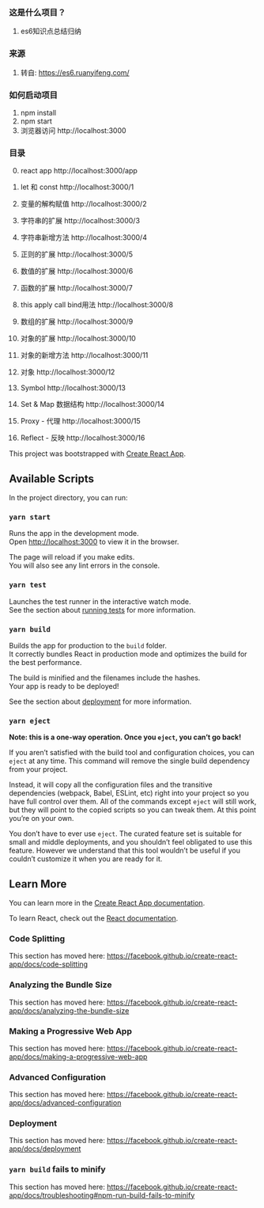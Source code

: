 ### 这是什么项目？ 
1. es6知识点总结归纳

### 来源 
1. 转自: https://es6.ruanyifeng.com/

### 如何启动项目
1. npm install
2. npm start
3. 浏览器访问 http://localhost:3000

### 目录
0. react app
http://localhost:3000/app

1. let 和 const
http://localhost:3000/1

2. 变量的解构赋值
http://localhost:3000/2

3. 字符串的扩展
http://localhost:3000/3

4. 字符串新增方法
http://localhost:3000/4

5. 正则的扩展
http://localhost:3000/5

6. 数值的扩展
http://localhost:3000/6

7. 函数的扩展
http://localhost:3000/7

8. this apply call bind用法
http://localhost:3000/8

9. 数组的扩展
http://localhost:3000/9

10. 对象的扩展
http://localhost:3000/10

11. 对象的新增方法
http://localhost:3000/11

12. 对象
http://localhost:3000/12

13. Symbol
http://localhost:3000/13

14. Set & Map 数据结构
http://localhost:3000/14

15. Proxy - 代理
http://localhost:3000/15

16. Reflect - 反映
http://localhost:3000/16




This project was bootstrapped with [Create React App](https://github.com/facebook/create-react-app).

## Available Scripts

In the project directory, you can run:

### `yarn start`

Runs the app in the development mode.<br />
Open [http://localhost:3000](http://localhost:3000) to view it in the browser.

The page will reload if you make edits.<br />
You will also see any lint errors in the console.

### `yarn test`

Launches the test runner in the interactive watch mode.<br />
See the section about [running tests](https://facebook.github.io/create-react-app/docs/running-tests) for more information.

### `yarn build`

Builds the app for production to the `build` folder.<br />
It correctly bundles React in production mode and optimizes the build for the best performance.

The build is minified and the filenames include the hashes.<br />
Your app is ready to be deployed!

See the section about [deployment](https://facebook.github.io/create-react-app/docs/deployment) for more information.

### `yarn eject`

**Note: this is a one-way operation. Once you `eject`, you can’t go back!**

If you aren’t satisfied with the build tool and configuration choices, you can `eject` at any time. This command will remove the single build dependency from your project.

Instead, it will copy all the configuration files and the transitive dependencies (webpack, Babel, ESLint, etc) right into your project so you have full control over them. All of the commands except `eject` will still work, but they will point to the copied scripts so you can tweak them. At this point you’re on your own.

You don’t have to ever use `eject`. The curated feature set is suitable for small and middle deployments, and you shouldn’t feel obligated to use this feature. However we understand that this tool wouldn’t be useful if you couldn’t customize it when you are ready for it.

## Learn More

You can learn more in the [Create React App documentation](https://facebook.github.io/create-react-app/docs/getting-started).

To learn React, check out the [React documentation](https://reactjs.org/).

### Code Splitting

This section has moved here: https://facebook.github.io/create-react-app/docs/code-splitting

### Analyzing the Bundle Size

This section has moved here: https://facebook.github.io/create-react-app/docs/analyzing-the-bundle-size

### Making a Progressive Web App

This section has moved here: https://facebook.github.io/create-react-app/docs/making-a-progressive-web-app

### Advanced Configuration

This section has moved here: https://facebook.github.io/create-react-app/docs/advanced-configuration

### Deployment

This section has moved here: https://facebook.github.io/create-react-app/docs/deployment

### `yarn build` fails to minify

This section has moved here: https://facebook.github.io/create-react-app/docs/troubleshooting#npm-run-build-fails-to-minify
